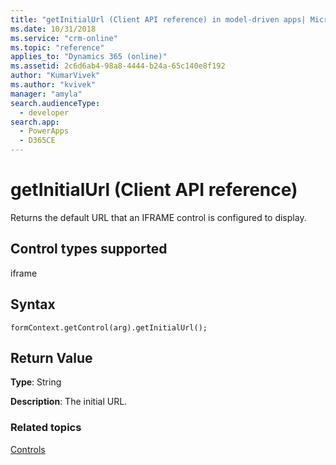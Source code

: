 ```yaml
---
title: "getInitialUrl (Client API reference) in model-driven apps| MicrosoftDocs"
ms.date: 10/31/2018
ms.service: "crm-online"
ms.topic: "reference"
applies_to: "Dynamics 365 (online)"
ms.assetid: 2c6d6ab4-98a8-4444-b24a-65c140e8f192
author: "KumarVivek"
ms.author: "kvivek"
manager: "amyla"
search.audienceType: 
  - developer
search.app: 
  - PowerApps
  - D365CE
---
```

# getInitialUrl (Client API reference)



Returns the default URL that an IFRAME control is configured to display. 

## Control types supported

iframe

## Syntax

`formContext.getControl(arg).getInitialUrl();`

## Return Value

**Type**: String

**Description**: The initial URL.

### Related topics

[Controls](../controls.md)
